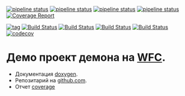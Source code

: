 [![pipeline status](https://gitlab.mamba.ru/cpp/demod/badges/master/pipeline.svg)](https://gitlab.mamba.ru/cpp/demod/commits/master)
[![pipeline status](https://gitlab.mamba.ru/cpp/demod/badges/pre-release/pipeline.svg)](https://gitlab.mamba.ru/cpp/demod/commits/master)
[![pipeline status](https://gitlab.mamba.ru/cpp/demod/badges/devel/pipeline.svg)](https://gitlab.mamba.ru/cpp/demod/commits/devel)
[![pipeline status](https://gitlab.mamba.ru/cpp/demod/badges/wip-devel/pipeline.svg)](https://gitlab.mamba.ru/cpp/demod/commits/wip-devel)
[![Coverage Report](https://gitlab.mamba.ru/cpp/demod/badges/pre-release/coverage.svg)](https://gitlab.mamba.ru/cpp/demod/commits/master)

[![tag](https://img.shields.io/github/v/tag/mambaru/demod.svg?sort=semver)](https://github.com/mambaru/demod/tree/master)
[![Build Status](https://github.com/mambaru/demod/workflows/C++%20CI/badge.svg?branch=master)](https://github.com/mambaru/demod/tree/master)
[![Build Status](https://github.com/mambaru/demod/workflows/C++%20CI/badge.svg?branch=mambaru)](https://github.com/mambaru/demod/tree/mambaru)
[![Build Status](https://travis-ci.com/mambaru/demod.svg?branch=master)](https://travis-ci.com/mambaru/demod)
[![Build Status](https://travis-ci.com/mambaru/demod.svg?branch=mambaru)](https://travis-ci.com/mambaru/demod)
[![codecov](https://codecov.io/gh/mambaru/demod/branch/master/graph/badge.svg)](https://codecov.io/gh/mambaru/demod)

# Демо проект демона на [WFC](https://github.com/mambaru/wfcroot). 

* Документация [doxygen](https://mambaru.github.io/demod/index.html).
* Репозитарий на [github.com](https://github.com/mambaru/demod).
* Отчет [coverage](https://mambaru.github.io/demod/cov-report/index.html)
